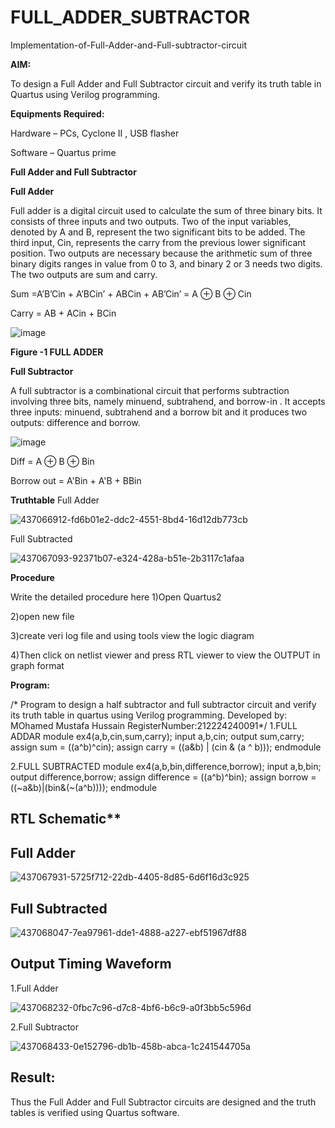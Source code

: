 # FULL_ADDER_SUBTRACTOR

Implementation-of-Full-Adder-and-Full-subtractor-circuit

**AIM:**

To design a Full Adder and Full Subtractor circuit and verify its truth table in Quartus using Verilog programming.

**Equipments Required:**

Hardware – PCs, Cyclone II , USB flasher

Software – Quartus prime

**Full Adder and Full Subtractor**

**Full Adder**

Full adder is a digital circuit used to calculate the sum of three binary bits. It consists of three inputs and two outputs. Two of the input variables, denoted by A and B, represent the two significant bits to be added. The third input, Cin, represents the carry from the previous lower significant position. Two outputs are necessary because the arithmetic sum of three binary digits ranges in value from 0 to 3, and binary 2 or 3 needs two digits. The two outputs are sum and carry.

Sum =A’B’Cin + A’BCin’ + ABCin + AB’Cin’ = A ⊕ B ⊕ Cin 

Carry = AB + ACin + BCin

![image](https://github.com/naavaneetha/FULL_ADDER_SUBTRACTOR/assets/154305477/0f30ba51-5ffb-4198-845f-18e054f675e7)

**Figure -1 FULL ADDER**

**Full Subtractor**

A full subtractor is a combinational circuit that performs subtraction involving three bits, namely minuend, subtrahend, and borrow-in . It accepts three inputs: minuend, subtrahend and a borrow bit and it produces two outputs: difference and borrow.

![image](https://github.com/naavaneetha/FULL_ADDER_SUBTRACTOR/assets/154305477/02b24f51-ab51-4304-9ad6-7b81ffc1ead5)

Diff = A ⊕ B ⊕ Bin 

Borrow out = A'Bin + A'B + BBin

**Truthtable**
Full Adder

![437066912-fd6b01e2-ddc2-4551-8bd4-16d12db773cb](https://github.com/user-attachments/assets/193887d8-1a15-40e1-97b0-24ba89f96d59)

Full Subtracted

![437067093-92371b07-e324-428a-b51e-2b3117c1afaa](https://github.com/user-attachments/assets/eab64fa3-3887-40a3-8446-acc7c045299d)

**Procedure**

Write the detailed procedure here
1)Open Quartus2

2)open new file

3)create veri log file and using tools view the logic diagram

4)Then click on netlist viewer and press RTL viewer to view the OUTPUT in graph format

**Program:**

/* Program to design a half subtractor and full subtractor circuit and verify its truth table in quartus using Verilog programming. Developed by: MOhamed Mustafa Hussain RegisterNumber:212224240091*/
1.FULL ADDAR
module ex4(a,b,cin,sum,carry);
input a,b,cin;
output sum,carry;
assign sum = ((a^b)^cin);
assign carry = ((a&b) | (cin & (a ^ b)));
endmodule

2.FULL SUBTRACTED
module ex4(a,b,bin,difference,borrow);
input a,b,bin;
output difference,borrow;
assign difference = ((a^b)^bin);
assign borrow = ((~a&b)|(bin&(~(a^b))));
endmodule

## RTL Schematic**
 ## Full Adder
 
![437067931-5725f712-22db-4405-8d85-6d6f16d3c925](https://github.com/user-attachments/assets/f878f4c0-20eb-4cad-9cab-aed7ec8065c1)

## Full Subtracted

![437068047-7ea97961-dde1-4888-a227-ebf51967df88](https://github.com/user-attachments/assets/809def1d-12c4-41c1-935f-73b36a9d4694)

## Output Timing Waveform

1.Full Adder

![437068232-0fbc7c96-d7c8-4bf6-b6c9-a0f3bb5c596d](https://github.com/user-attachments/assets/c890f501-f6d9-4015-90a9-9c0e30d05a09)

2.Full Subtractor


![437068433-0e152796-db1b-458b-abca-1c241544705a](https://github.com/user-attachments/assets/29849bfd-1c84-48af-a7ca-58089fe82061)

## Result:

Thus the Full Adder and Full Subtractor circuits are designed and the truth tables is verified using Quartus software.



